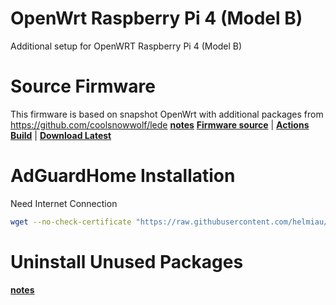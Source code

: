 # OpenWrt Raspberry Pi 4 (Model B)
Additional setup for OpenWRT Raspberry Pi 4 (Model B)

# Source Firmware
This firmware is based on snapshot OpenWrt with additional packages from https://github.com/coolsnowwolf/lede [**notes**](links)
[**Firmware source**](https://github.com/SuLingGG/OpenWrt-Rpi)  |  [**Actions Build**](https://github.com/SuLingGG/OpenWrt-Rpi/actions/workflows/build-rpi4-lean-openwrt.yml)  |  [**Download Latest**](https://openwrt.cc/releases/targets/bcm27xx/bcm2711)

# AdGuardHome Installation
Need Internet Connection
```sh
wget --no-check-certificate "https://raw.githubusercontent.com/helmiau/openwrt-rpi4/main/adguardhome-install.sh" -P /root/ && cd /root && chmod 777 adguardhome-install.sh && bash adguardhome-install.sh
```

# Uninstall Unused Packages
[**notes**](links)

